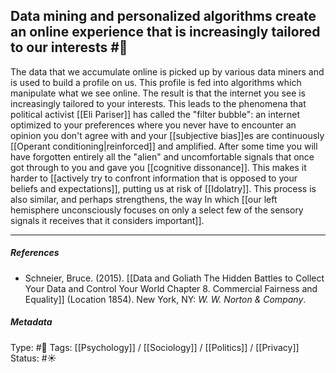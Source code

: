 ## Data mining and personalized algorithms create an online experience that is increasingly tailored to our interests #🧠 

The data that we accumulate online is picked up by various data miners and is used to build a profile on us. This profile is fed into algorithms which manipulate what we see online. The result is that the internet you see is increasingly tailored to your interests. This leads to the phenomena that political activist [[Eli Pariser]] has called the "filter bubble": an internet optimized to your preferences where you never have to encounter an opinion you don't agree with and your [[subjective bias]]es are continuously [[Operant conditioning|reinforced]] and amplified. After some time you will have forgotten entirely all the "alien" and uncomfortable signals that once got through to you and gave you [[cognitive dissonance]]. This makes it harder to [[actively try to confront information that is opposed to your beliefs and expectations]], putting us at risk of [[Idolatry]]. This process is also similar, and perhaps strengthens, the way In which [[our left hemisphere unconsciously focuses on only a select few of the sensory signals it receives that it considers important]]. 

___

##### References

- Schneier, Bruce. (2015). [[Data and Goliath The Hidden Battles to Collect Your Data and Control Your World Chapter 8. Commercial Fairness and Equality]] (Location 1854). New York, NY: _W. W. Norton & Company_. 

##### Metadata

Type: #🔴 
Tags: [[Psychology]] / [[Sociology]] / [[Politics]] / [[Privacy]] 
Status: #☀️ 
